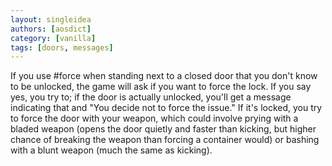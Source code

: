 ```yaml
---
layout: singleidea
authors: [aosdict]
category: [vanilla]
tags: [doors, messages]
---
```

If you use #force when standing next to a closed door that you don't know to be
unlocked, the game will ask if you want to force the lock. If you say yes, you
try to; if the door is actually unlocked, you'll get a message indicating that
and "You decide not to force the issue." If it's locked, you try to force the
door with your weapon, which could involve prying with a bladed weapon (opens
the door quietly and faster than kicking, but higher chance of breaking the
weapon than forcing a container would) or bashing with a blunt weapon (much the
same as kicking).
